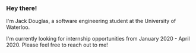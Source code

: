 ### Hey there! 

I'm Jack Douglas, a software engineering student at the University of Waterloo.

I'm currently looking for internship opportunities from January 2020 - April 2020. Please feel free to reach out to me!

<!--
**J-Douglas/J-Douglas** is a ✨ _special_ ✨ repository because its `README.md` (this file) appears on your GitHub profile.

Here are some ideas to get you started:

- 🔭 I’m currently working on ...
- 🌱 I’m currently learning ...
- 👯 I’m looking to collaborate on ...
- 🤔 I’m looking for help with ...
- 💬 Ask me about ...
- 📫 How to reach me: ...
- 😄 Pronouns: ...
- ⚡ Fun fact: ...
-->

